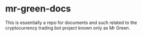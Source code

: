 # mr-green-docs
This is essentially a repo for documents and such related to the cryptocurrency trading bot project known only as Mr Green.
